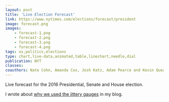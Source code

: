```yaml
---
layout: post
title: 'Live Election Forecast'
link: https://www.nytimes.com/elections/forecast/president
image: forecast.png
images:
    - forecast-1.png
    - forecast-2.png
    - forecast-3.png
    - forecast-4.png
tags: us,politics,elections
type: chart,live-data,animated,table,linechart,needle,dial
publication: NYT
classes:
coauthors: Nate Cohn, Amanda Cox, Josh Katz, Adam Pearce and Kevin Quealy
---
```


Live forecast for the 2016 Presidential, Senate and House election.

I wrote about [why we used the jittery gauges](https://vis4.net/blog/posts/jittery-gauges-election-forecast/) in my blog.
